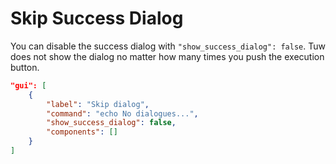 # Skip Success Dialog

You can disable the success dialog with `"show_success_dialog": false`.
Tuw does not show the dialog no matter how many times you push the execution button.

```json
"gui": [
    {
        "label": "Skip dialog",
        "command": "echo No dialogues...",
        "show_success_dialog": false,
        "components": []
    }
]
```
